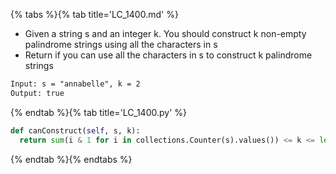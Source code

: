 {% tabs %}{% tab title='LC_1400.md' %}

* Given a string s and an integer k. You should construct k non-empty palindrome strings using all the characters in s
* Return if you can use all the characters in s to construct k palindrome strings

```txt
Input: s = "annabelle", k = 2
Output: true
```

{% endtab %}{% tab title='LC_1400.py' %}

```py
def canConstruct(self, s, k):
  return sum(i & 1 for i in collections.Counter(s).values()) <= k <= len(s)
```

{% endtab %}{% endtabs %}
